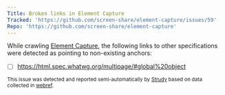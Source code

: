 ```yaml
---
Title: Broken links in Element Capture
Tracked: 'https://github.com/screen-share/element-capture/issues/59'
Repo: 'https://github.com/screen-share/element-capture'
---
```


While crawling [Element Capture](https://screen-share.github.io/element-capture/), the following links to other specifications were detected as pointing to non-existing anchors:
* [ ] https://html.spec.whatwg.org/multipage/#global%20object

<sub>This issue was detected and reported semi-automatically by [Strudy](https://github.com/w3c/strudy/) based on data collected in [webref](https://github.com/w3c/webref/).</sub>
